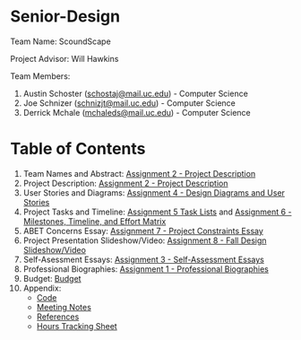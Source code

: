 # Senior-Design
Team Name: ScoundScape

Project Advisor: Will Hawkins

Team Members:
  1. Austin Schoster (schostaj@mail.uc.edu) - Computer Science
  2. Joe Schnizer (schnizjt@mail.uc.edu) - Computer Science
  3. Derrick Mchale (mchaleds@mail.uc.edu) - Computer Science

# Table of Contents
1. Team Names and Abstract: [Assignment 2 - Project Description](assignments/Fall/Assignment%202%20-%20Project%20Description/project-description.md)
3. Project Description: [Assignment 2 - Project Description](assignments/Fall/Assignment%202%20-%20Project%20Description/project-description.md)
4. User Stories and Diagrams: [Assignment 4 - Design Diagrams and User Stories](assignments/Fall/Assignment%204%20-%20Design%20Diagrams%20and%20User%20Stories)
5. Project Tasks and Timeline: [Assignment 5 Task Lists](assignments/Fall/Assignment%205%20-%20Task%20Lists/Tasklist.md) and [Assignment 6 - Milestones, Timeline, and Effort Matrix](/assignments/Fall/Assignment%206%20-%20Milestones,%20Timeline,%20and%20Effort%20Matrix/Milestones,%20Timeline%20and%20Effort%20Matrix.pdf)
6. ABET Concerns Essay: [Assignment 7 - Project Constraints Essay](assignments/Fall/Assignment%207%20-%20Project%20Constraints%20Essay/Constraint%20Essay.pdf)
7. Project Presentation Slideshow/Video: [Assignment 8 - Fall Design Slideshow/Video](assignments/Fall/Assignment%208%20-%20Fall%20Design%20Slideshow%20and%20Video)
8. Self-Asessment Essays: [Assignment 3 - Self-Assessment Essays](assignments/Fall/Assignment%203%20-%20Self-Assessment%20Essays)
9. Professional Biographies: [Assignment 1 - Professional Biographies](assignments/Fall/Assignment%201%20-%20Professional%20Biographies)
10. Budget: [Budget](Budget.md)
11. Appendix:
    - [Code](code/)
    - [Meeting Notes](assignments/Appendix%20Materials/SoundScape%20Project%20Meeting%20Notes.pdf)
    - [References](assignments/Appendix%20Materials/References.md)
    - [Hours Tracking Sheet](assignments/Appendix%20Materials/SoundScape%20Hours%20Tracking.xlsx)
